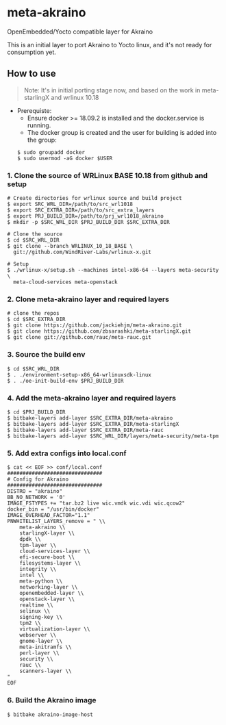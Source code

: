 # meta-akraino
OpenEmbedded/Yocto compatible layer for Akraino

This is an initial layer to port Akraino to Yocto linux, and it's not ready for consumption yet.

## How to use

> Note: It's in initial porting stage now, and based on the work in meta-starlingX and wrlinux 10.18

* Prerequiste:
  * Ensure docker >= 18.09.2 is installed and the docker.service is running.
  * The docker group is created and the user for building is added into the group:
  ```
  $ sudo groupadd docker
  $ sudo usermod -aG docker $USER
  ```

### 1. Clone the source of WRLinux BASE 10.18 from github and setup

```shell
# Create directories for wrlinux source and build project
$ export SRC_WRL_DIR=/path/to/src_wrl1018
$ export SRC_EXTRA_DIR=/path/to/src_extra_layers
$ export PRJ_BUILD_DIR=/path/to/prj_wrl1018_akraino
$ mkdir -p $SRC_WRL_DIR $PRJ_BUILD_DIR $SRC_EXTRA_DIR

# Clone the source
$ cd $SRC_WRL_DIR
$ git clone --branch WRLINUX_10_18_BASE \
  git://github.com/WindRiver-Labs/wrlinux-x.git

# Setup
$ ./wrlinux-x/setup.sh --machines intel-x86-64 --layers meta-security \
  meta-cloud-services meta-openstack

```

### 2. Clone meta-akraino layer and required layers

```
# clone the repos
$ cd $SRC_EXTRA_DIR
$ git clone https://github.com/jackiehjm/meta-akraino.git
$ git clone https://github.com/zbsarashki/meta-starlingX.git
$ git clone git://github.com/rauc/meta-rauc.git
```

### 3. Source the build env

```shell
$ cd $SRC_WRL_DIR
$ . ./environment-setup-x86_64-wrlinuxsdk-linux
$ . ./oe-init-build-env $PRJ_BUILD_DIR
```


### 4. Add the meta-akraino layer and required layers
```
$ cd $PRJ_BUILD_DIR
$ bitbake-layers add-layer $SRC_EXTRA_DIR/meta-akraino
$ bitbake-layers add-layer $SRC_EXTRA_DIR/meta-starlingX
$ bitbake-layers add-layer $SRC_EXTRA_DIR/meta-rauc
$ bitbake-layers add-layer $SRC_WRL_DIR/layers/meta-security/meta-tpm
```

### 5. Add extra configs into local.conf

```
$ cat << EOF >> conf/local.conf
###############################
# Config for Akraino
###############################
DISTRO = "akraino"
BB_NO_NETWORK = '0'
IMAGE_FSTYPES += "tar.bz2 live wic.vmdk wic.vdi wic.qcow2"
docker_bin = "/usr/bin/docker"
IMAGE_OVERHEAD_FACTOR="1.1"
PNWHITELIST_LAYERS_remove = " \\
    meta-akraino \\
    starlingX-layer \\
    dpdk \\
    tpm-layer \\
    cloud-services-layer \\
    efi-secure-boot \\
    filesystems-layer \\
    integrity \\
    intel \\
    meta-python \\
    networking-layer \\
    openembedded-layer \\
    openstack-layer \\
    realtime \\
    selinux \\
    signing-key \\
    tpm2 \\
    virtualization-layer \\
    webserver \\
    gnome-layer \\
    meta-initramfs \\
    perl-layer \\
    security \\
    rauc \\
    scanners-layer \\
"
EOF

```

### 6. Build the Akraino image
```
$ bitbake akraino-image-host
```
